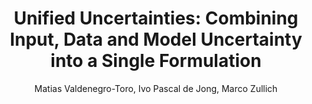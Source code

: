 ---
paperId: 8
author: Matias Valdenegro-Toro, Ivo Pascal de Jong, Marco Zullich
publicationauthor: Valdenegro-Toro, M. et al.
title: "Unified Uncertainties: Combining Input, Data and Model Uncertainty into a Single Formulation"
pdf: Matias_Valdenegro-Toro.pdf
poster: --
pitch: --
type: --
topic: 
subtopic: 
link: https://research.latinxinai.org/papers/icml/2024/pdf/Matias_Valdenegro-Toro.pdf
conference: icml
year: 2024
tags: icml-2024
location: Vienna, Austria
---